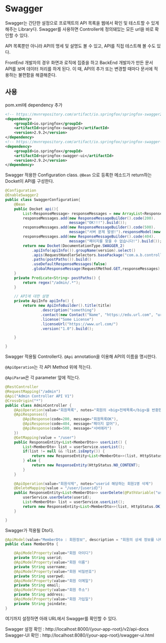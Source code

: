 # Swagger

Swagger는 간단한 설정으로 프로젝트의 API 목록을 웹에서 확인 및 테스트할 수 있게 해주는 Library다. Swagger를 사용하면 Controller에 정의돼있는 모든 url을 바로 확인할 수 있다.

API 목록뿐만 아니라 API의 명세 및 설명도 볼 수 있고, API를 직접 테스트해 볼 수도 있다.

FrontEnd 개발자의 경우 화면과 로직에 집중을 하고 BackEnd 개발자가 만든 문서 API를 보며 데이터 처리를 하게 된다. 이 때, API의 추가 또는 변경할 때마다 문서에 적용하는 불편함을 해결해준다. 



## 사용

pom.xml에 dependency 추가

```xml
<!-- https://mvnrepository.com/artifact/io.springfox/springfox-swagger2 -->
<dependency>
    <groupId>io.springfox</groupId>
    <artifactId>springfox-swagger2</artifactId>
    <version>2.9.2</version>
</dependency>
<!-- https://mvnrepository.com/artifact/io.springfox/springfox-swagger-ui -->
<dependency>
    <groupId>io.springfox</groupId>
    <artifactId>springfox-swagger-ui</artifactId>
    <version>2.9.2</version>
</dependency>
```



Swagger 적용한 Configuration class. `@Bean` 으로 등록한 메소드가 return하는 Docket이 API를 구성한다.

```java
@Configuration
@EnableSwagger2
public class SwaggerConfiguration{
    @Bean
    public Docket api(){
		List<ResponseMessage> responseMessages = new ArrayList<ResponseMessage>();
		responseMessages.add(new ResponseMessageBuilder().code(200).
                             message("OK!!!").build());
		responseMessages.add(new ResponseMessageBuilder().code(500).
                             message("서버 문제 발생!").responseModel(new ModelRef("Error")).build());
		responseMessages.add(new ResponseMessageBuilder().code(404).
                             message("페이지를 찾을 수 없습니다!").build());
		return new Docket(DocumentationType.SWAGGER_2)
            .apiInfo(apiInfo()).groupName(version).select()
            .apis(RequestHandlerSelectors.basePackage("com.a.b.controller"))
            .paths(postPaths()).build()
            .useDefaultResponseMessages(false)
            .globalResponseMessage(RequestMethod.GET,responseMessages);
    }
	private Predicate<String> postPaths() {
		return regex("/admin/.*");
	}
    
   	// API에 대한 설명
	private ApiInfo apiInfo() {
		return new ApiInfoBuilder().title(title)
				.description("something") 
				.contact(new Contact("Name", "https://edu.url.com", "url@url.com"))
				.license("Some License")
				.licenseUrl("https://www.url.com/")
				.version("1.0").build();

	}

}
```



Swagger 적용될 Controller다.  `@Api` annotation을 이용해 API의 이름을 명시한다.

`@ApiOperation`는 각 API Method 위에 적는다. 

`@ApiParam`은 각 parameter 앞에 적는다.

```java
@RestController
@RequestMapping("/admin")
@Api("Admin Controller API V1")
@CrossOrigin("*")
public class AdminController {
	@ApiOperation(value="회원목록", notes="회원의 <big>전체목록</big>을 반환한다.")
	@ApiResponses({
		@ApiResponse(code=200, message="회원목록OK"),
		@ApiResponse(code=404, message="페이지 없어"),
		@ApiResponse(code=500, message="서버에러")
	})
	@GetMapping(value = "/user")
	public ResponseEntity<List<MemberDto>> userList() {
		List<MemberDto> list = userService.userList();
		if(list != null && !list.isEmpty()) {
			return new ResponseEntity<List<MemberDto>>(list, HttpStatus.OK);
		} else {
			return new ResponseEntity(HttpStatus.NO_CONTENT);
		}
	}
    
	@ApiOperation(value="회원삭제", notes="userid 해당하는 회원1명 삭제")
	@DeleteMapping(value = "/user/{userid}")
	public ResponseEntity<List<MemberDto>> userDelete(@PathVariable("userid") @ApiParam(value="삭제할 회원 아이디", required=true) String userid) {
		userService.userDelete(userid);
		List<MemberDto> list = userService.userList();
		return new ResponseEntity<List<MemberDto>>(list, HttpStatus.OK);
	}

}
```



Swagger가 적용될 Dto다.

```java
@ApiModel(value="MemberDto : 회원정보", description = "회원의 상세 정보를 나타냄")
public class MemberDto {

	@ApiModelProperty(value="회원 아이디")
	private String userid;
	@ApiModelProperty(value="회원 이름")
	private String username;
	@ApiModelProperty(value="회원 비밀번호")
	private String userpwd;
	@ApiModelProperty(value="회원 이메일")
	private String email;
	@ApiModelProperty(value="회원 주소")
	private String address;
	@ApiModelProperty(value="회원 가입일")
	private String joindate;
}
```



여기까지 설정하면 아래 URL에서 Swagger를 확인할 수 있다.

Swagger 설정 확인 : http://localhost:8000/{your-app-root}/v2/api-docs
Swagger-UI 확인 : http://localhost:8080/{your-app-root}/swagger-ui.html
